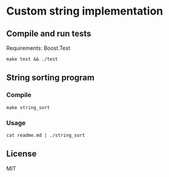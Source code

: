 # Custom string implementation

## Compile and run tests

Requirements: Boost.Test

```
make test && ./test
```

## String sorting program

### Compile

```
make string_sort
```

### Usage

```
cat readme.md | ./string_sort
```

## License

MIT
